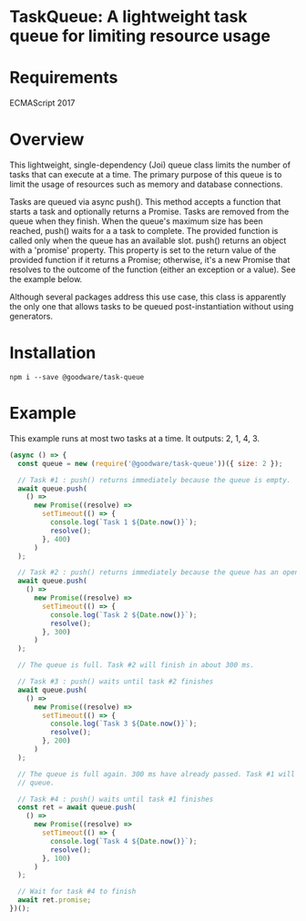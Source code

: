 # TaskQueue: A lightweight task queue for limiting resource usage

# Requirements

ECMAScript 2017

# Overview

This lightweight, single-dependency (Joi) queue class limits the number of tasks that can execute at a time. The primary
purpose of this queue is to limit the usage of resources such as memory and database connections.

Tasks are queued via async push(). This method accepts a function that starts a task and optionally returns a Promise.
Tasks are removed from the queue when they finish. When the queue's maximum size has been reached, push() waits for a
a task to complete. The provided function is called only when the queue has an available slot. push() returns an object
with a 'promise' property. This property is set to the return value of the provided function if it returns a Promise;
otherwise, it's a new Promise that resolves to the outcome of the function (either an exception or a value). See the
example below.

Although several packages address this use case, this class is apparently the only one that allows tasks to be queued
post-instantiation without using generators.

# Installation

`npm i --save @goodware/task-queue`

# Example

This example runs at most two tasks at a time. It outputs: 2, 1, 4, 3.

```js
(async () => {
  const queue = new (require('@goodware/task-queue'))({ size: 2 });

  // Task #1 : push() returns immediately because the queue is empty. 'await' doesn't wait for the task to complete.
  await queue.push(
    () =>
      new Promise((resolve) =>
        setTimeout(() => {
          console.log(`Task 1 ${Date.now()}`);
          resolve();
        }, 400)
      )
  );

  // Task #2 : push() returns immediately because the queue has an open slot
  await queue.push(
    () =>
      new Promise((resolve) =>
        setTimeout(() => {
          console.log(`Task 2 ${Date.now()}`);
          resolve();
        }, 300)
      )
  );

  // The queue is full. Task #2 will finish in about 300 ms.

  // Task #3 : push() waits until task #2 finishes
  await queue.push(
    () =>
      new Promise((resolve) =>
        setTimeout(() => {
          console.log(`Task 3 ${Date.now()}`);
          resolve();
        }, 200)
      )
  );

  // The queue is full again. 300 ms have already passed. Task #1 will terminate in about 100 ms, leaving task #3 in the
  // queue.

  // Task #4 : push() waits until task #1 finishes
  const ret = await queue.push(
    () =>
      new Promise((resolve) =>
        setTimeout(() => {
          console.log(`Task 4 ${Date.now()}`);
          resolve();
        }, 100)
      )
  );

  // Wait for task #4 to finish
  await ret.promise;
})();
```
